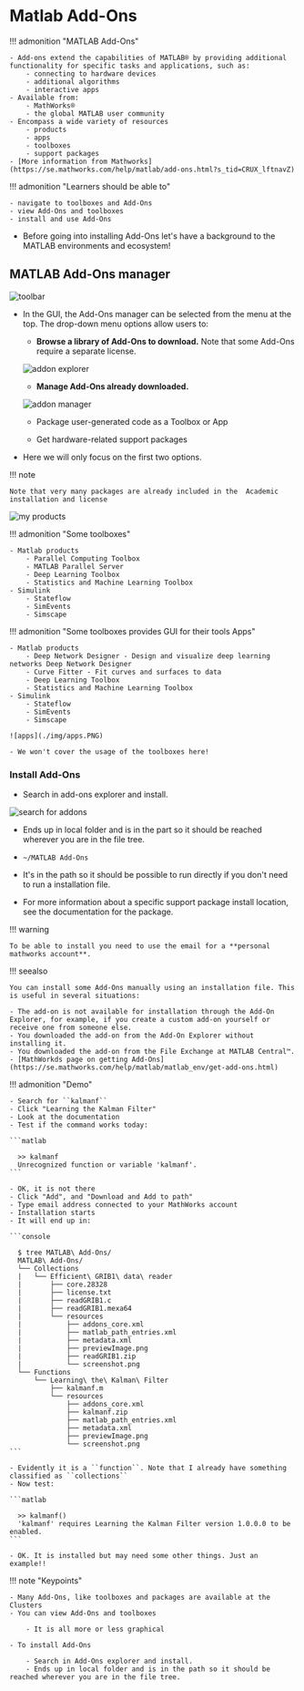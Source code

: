 # Matlab Add-Ons

!!! admonition "MATLAB Add-Ons"

    - Add-ons extend the capabilities of MATLAB® by providing additional functionality for specific tasks and applications, such as:
        - connecting to hardware devices
        - additional algorithms
        - interactive apps
    - Available from:
        - MathWorks®
        - the global MATLAB user community
    - Encompass a wide variety of resources
        - products
        - apps
        - toolboxes
        - support packages
    - [More information from Mathworks](https://se.mathworks.com/help/matlab/add-ons.html?s_tid=CRUX_lftnavZ)


!!! admonition "Learners should be able to"

    - navigate to toolboxes and Add-Ons
    - view Add-Ons and toolboxes
    - install and use Add-Ons

- Before going into installing Add-Ons let's have a background to the MATLAB environments and ecosystem!

## MATLAB Add-Ons manager

![toolbar](./img/Toolbar_Add-Ons.PNG)

- In the GUI, the Add-Ons manager can be selected from the menu at the top. The drop-down menu options allow users to:

    - **Browse a library of Add-Ons to download.** Note that some Add-Ons require a separate license.

    ![addon explorer](./img/Add-On_explorer.PNG)

    - **Manage Add-Ons already downloaded.**

    ![addon manager](./img/Add-On_manager.PNG)

    - Package user-generated code as a Toolbox or App

    - Get hardware-related support packages

- Here we will only focus on the first two options.

!!! note

    Note that very many packages are already included in the  Academic installation and license

![my products](./img/my_products.PNG)

!!! admonition "Some toolboxes"

    - Matlab products
        - Parallel Computing Toolbox
        - MATLAB Parallel Server
        - Deep Learning Toolbox
        - Statistics and Machine Learning Toolbox
    - Simulink
        - Stateflow
        - SimEvents
        - Simscape

!!! admonition "Some toolboxes provides GUI for their tools Apps"

    - Matlab products
        - Deep Network Designer - Design and visualize deep learning networks Deep Network Designer
        - Curve Fitter - Fit curves and surfaces to data
        - Deep Learning Toolbox
        - Statistics and Machine Learning Toolbox
    - Simulink
        - Stateflow
        - SimEvents
        - Simscape

    ![apps](./img/apps.PNG)

    - We won't cover the usage of the toolboxes here!

### Install Add-Ons

- Search in add-ons explorer and install.

![search for addons](./img/searchforaddons.PNG)

- Ends up in local folder and is in the part so it should be reached wherever you are in the file tree.

- ``~/MATLAB Add-Ons``

- It's in the path so it should be possible to run directly if you don't need to run a installation file.

- For more information about a specific support package install location, see the documentation for the package.

!!! warning

    To be able to install you need to use the email for a **personal mathworks account**.

!!! seealso

    You can install some Add-Ons manually using an installation file. This is useful in several situations:

    - The add-on is not available for installation through the Add-On Explorer, for example, if you create a custom add-on yourself or receive one from someone else.
    - You downloaded the add-on from the Add-On Explorer without installing it.
    - You downloaded the add-on from the File Exchange at MATLAB Central™.
    - [MathWorkds page on getting Add-Ons](https://se.mathworks.com/help/matlab/matlab_env/get-add-ons.html)

!!! admonition "Demo"

    - Search for ``kalmanf``
    - Click "Learning the Kalman Filter"
    - Look at the documentation
    - Test if the command works today:

    ```matlab

      >> kalmanf
      Unrecognized function or variable 'kalmanf'.
    ```

    - OK, it is not there
    - Click "Add", and "Download and Add to path"
    - Type email address connected to your MathWorks account
    - Installation starts
    - It will end up in:

    ```console

      $ tree MATLAB\ Add-Ons/
      MATLAB\ Add-Ons/
      └── Collections
      |   └── Efficient\ GRIB1\ data\ reader
      |       ├── core.28328
      |       ├── license.txt
      |       ├── readGRIB1.c
      |       ├── readGRIB1.mexa64
      |       └── resources
      |           ├── addons_core.xml
      |           ├── matlab_path_entries.xml
      |           ├── metadata.xml
      |           ├── previewImage.png
      |           ├── readGRIB1.zip
      |           └── screenshot.png
      └── Functions
          └── Learning\ the\ Kalman\ Filter
              ├── kalmanf.m
              └── resources
                  ├── addons_core.xml
                  ├── kalmanf.zip
                  ├── matlab_path_entries.xml
                  ├── metadata.xml
                  ├── previewImage.png
                  └── screenshot.png
    ```

    - Evidently it is a ``function``. Note that I already have something classified as ``collections``
    - Now test:

    ```matlab

      >> kalmanf()
      'kalmanf' requires Learning the Kalman Filter version 1.0.0.0 to be enabled.
    ```

    - OK. It is installed but may need some other things. Just an example!!

!!! note "Keypoints"

    - Many Add-Ons, like toolboxes and packages are available at the Clusters
    - You can view Add-Ons and toolboxes

        - It is all more or less graphical

    - To install Add-Ons

        - Search in Add-Ons explorer and install.
        - Ends up in local folder and is in the path so it should be reached wherever you are in the file tree.
